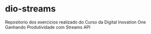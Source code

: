 # dio-streams
Repositorio dos exercicios realizado do Curso da Digital Inovation One Ganhando Produtividade com Streams API
